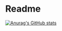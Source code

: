 # Readme

[![Anurag's GitHub stats](https://github-readme-stats.vercel.app/api?username=mercy34mercy)](https://github.com/anuraghazra/github-readme-stats)
